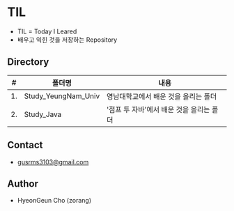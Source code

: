 # TIL
- TIL = Today I Leared
- 배우고 익힌 것을 저장하는 Repository

## Directory
|#|폴더명|내용|
|--|--|--|
|1.|Study_YeungNam_Univ|영남대학교에서 배운 것을 올리는 폴더|
|2.|Study_Java|'점프 투 자바'에서 배운 것을 올리는 폴더|



## Contact
- gusrms3103@gmail.com

## Author
- HyeonGeun Cho (zorang)
